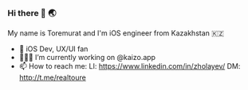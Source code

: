 ### Hi there 👋 🌏

My name is Toremurat and I'm iOS engineer from Kazakhstan 🇰🇿

- :iphone: iOS Dev, UX/UI fan
- 👨🏻‍💻 I’m currently working on @kaizo.app
- 📫 How to reach me: LI: https://www.linkedin.com/in/zholayev/ DM: http://t.me/realtoure
